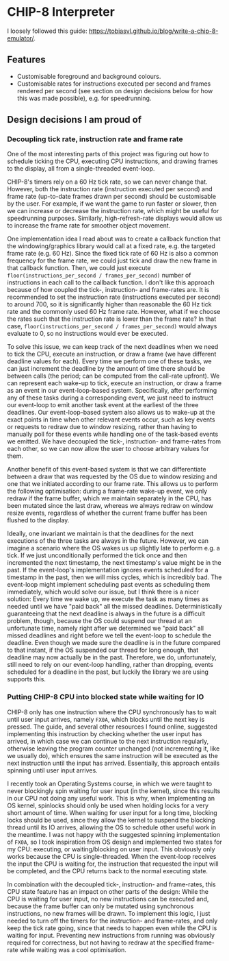 # CHIP-8 Interpreter

I loosely followed this guide: https://tobiasvl.github.io/blog/write-a-chip-8-emulator/.

## Features

- Customisable foreground and background colours.
- Customisable rates for instructions executed per second and frames rendered per second (see section on design decisions below for how this was made possible), e.g. for speedrunning.


## Design decisions I am proud of

### Decoupling tick rate, instruction rate and frame rate

One of the most interesting parts of this project was figuring out how to schedule ticking the CPU, executing CPU instructions, and drawing frames to the display, all from a single-threaded event-loop.

CHIP-8's timers rely on a 60 Hz tick rate, so we can never change that.
However, both the instruction rate (instruction executed per second) and frame rate (up-to-date frames drawn per second) should be customisable by the user.
For example, if we want the game to run faster or slower, then we can increase or decrease the instruction rate, which might be useful for speedrunning purposes.
Similarly, high-refresh-rate displays would allow us to increase the frame rate for smoother object movement.

One implementation idea I read about was to create a callback function that the windowing/graphics library would call at a fixed rate, e.g. the targeted frame rate (e.g. 60 Hz).
Since the fixed tick rate of 60 Hz is also a common frequency for the frame rate, we could just tick and draw the new frame in that callback function.
Then, we could just execute `floor(instructions_per_second / frames_per_second)` number of instructions in each call to the callback function.
I don't like this approach because of how coupled the tick-, instruction- and frame-rates are.
It is recommended to set the instruction rate (instructions executed per second) to around 700, so it is significantly higher than reasonable the 60 Hz tick rate and the commonly used 60 Hz frame rate.
However, what if we choose the rates such that the instruction rate is lower than the frame rate?
In that case, `floor(instructions_per_second / frames_per_second)` would always evaluate to 0, so no instructions would ever be executed.

To solve this issue, we can keep track of the next deadlines when we need to tick the CPU, execute an instruction, or draw a frame (we have different deadline values for each).
Every time we perform one of these tasks, we can just increment the deadline by the amount of time there should be between calls (the period; can be computed from the call-rate upfront).
We can represent each wake-up to tick, execute an instruction, or draw a frame as an event in our event-loop-based system.
Specifically, after performing any of these tasks during a corresponding event, we just need to instruct our event-loop to emit another task event at the earliest of the three deadlines.
Our event-loop-based system also allows us to wake-up at the exact points in time when other relevant events occur, such as key events or requests to redraw due to window resizing, rather than having to manually poll for these events while handling one of the task-based events we emitted.
We have decoupled the tick-, instruction- and frame-rates from each other, so we can now allow the user to choose arbitrary values for them.

Another benefit of this event-based system is that we can differentiate between a draw that was requested by the OS due to window resizing and one that we initiated according to our frame rate.
This allows us to perform the following optimisation: during a frame-rate wake-up event, we only redraw if the frame buffer, which we maintain separately in the CPU, has been mutated since the last draw, whereas we always redraw on window resize events, regardless of whether the current frame buffer has been flushed to the display.

Ideally, one invariant we maintain is that the deadlines for the next executions of the three tasks are always in the future.
However, we can imagine a scenario where the OS wakes us up slightly late to perform e.g. a tick.
If we just unconditionally performed the tick once and then incremented the next timestamp, the next timestamp's value might be in the past.
If the event-loop's implementation ignores events scheduled for a timestamp in the past, then we will miss cycles, which is incredibly bad.
The event-loop might implement scheduling past events as scheduling them immediately, which would solve our issue, but I think there is a nicer solution: Every time we wake up, we execute the task as many times as needed until we have "paid back" all the missed deadlines.
Deterministically guaranteeing that the next deadline is always in the future is a difficult problem, though, because the OS could suspend our thread at an unfortunate time, namely right after we determined we "paid back" all missed deadlines and right before we tell the event-loop to schedule the deadline.
Even though we made sure the deadline is in the future compared to that instant, if the OS suspended our thread for long enough, that deadline may now actually be in the past.
Therefore, we do, unfortunately, still need to rely on our event-loop handling, rather than dropping, events scheduled for a deadline in the past, but luckily the library we are using supports this.


### Putting CHIP-8 CPU into blocked state while waiting for IO

CHIP-8 only has one instruction where the CPU synchronously has to wait until user input arrives, namely `FX0A`, which blocks until the next key is pressed.
The guide, and several other resources I found online, suggested implementing this instruction by checking whether the user input has arrived, in which case we can continue to the next instruction regularly, otherwise leaving the program counter unchanged (not incrementing it, like we usually do), which ensures the same instruction will be executed as the next instruction until the input has arrived.
Essentially, this approach entails spinning until user input arrives.

I recently took an Operating Systems course, in which we were taught to never blockingly spin waiting for user input (in the kernel), since this results in our CPU not doing any useful work.
This is why, when implementing an OS kernel, spinlocks should only be used when holding locks for a very short amount of time.
When waiting for user input for a long time, blocking locks should be used, since they allow the kernel to suspend the blocking thread until its IO arrives, allowing the OS to schedule other useful work in the meantime.
I was not happy with the suggested spinning implementation of `FX0A`, so I took inspiration from OS design and implemented two states for my CPU: executing, or waiting/blocking on user input.
This obviously only works because the CPU is single-threaded.
When the event-loop receives the input the CPU is waiting for, the instruction that requested the input will be completed, and the CPU returns back to the normal executing state.

In combination with the decoupled tick-, instruction- and frame-rates, this CPU state feature has an impact on other parts of the design: While the CPU is waiting for user input, no new instructions can be executed and, because the frame buffer can only be mutated using synchronous instructions, no new frames will be drawn.
To implement this logic, I just needed to turn off the timers for the instruction- and frame-rates, and only keep the tick rate going, since that needs to happen even while the CPU is waiting for input.
Preventing new instructions from running was obviously required for correctness, but not having to redraw at the specified frame-rate while waiting was a cool optimisation.
